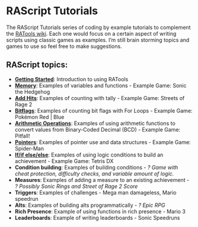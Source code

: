 # RAScript Tutorials

The RAScript Tutorials series of coding by example tutorials to complement the [RATools wiki](https://github.com/Jamiras/RATools/wiki). Each one would focus on a certain aspect of writing scripts using classic games as examples. I’m still brain storming topics and games to use so feel free to make suggestions.

## RAScript topics:
* [**Getting Started**](/Tutorials/00_Getting_Started/readme.md): Introduction to using RATools
* [**Memory**](/Tutorials/01_Memory/readme.md): Examples of variables and functions - Example Game: Sonic the Hedgehog
* [**Add Hits**](/Tutorials/02_Add_Hits/readme.md): Examples of counting with tally - Example Game: Streets of Rage 2 
* [**Bitflags**](/Tutorials/03_Bitflags/readme.md): Examples of counting bit flags with For Loops - Example Game: Pokémon Red | Blue
* [**Arithmetic Operations**](/Tutorials/04_Arithmetic_Operations/readme.md): Examples of using arithmetic functions to convert values from Binary-Coded Decimal (BCD) - Example Game: Pitfall!
* [**Pointers**](/Tutorials/05_Pointers/readme.md): Examples of pointer use and data structures - Example Game: Spider-Man
* [**If/if else/else**](/Tutorials/06_If_else/readme.md): Examples of using logic conditions to build an achievement - Example Game: Tetris DX
* **Condition building**: Examples of building conditions - *? Game with cheat protection, difficulty checks, and variable amount of logic.*
* **Measures**: Examples of adding a measure to an existing achievement - *? Possibly Sonic Rings and Street of Rage 2 Score*
* **Triggers**: Examples of challenges - Mega man damageless, Mario speedrun
* **Alts**: Examples of building alts programmatically - *? Epic RPG*
* **Rich Presence**: Example of using functions in rich presence - Mario 3
* **Leaderboards**: Example of writing leaderboards - Sonic Speedruns